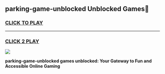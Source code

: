 
## parking-game-unblocked Unblocked Games👋
<h3>
<a href="https://news.freeplayer.one?title=parking-game-unblocked&ref=16F">CLICK TO PLAY</a></h3>
<hr>

<h3>
<a href="https://news.freeplayer.one?title=parking-game-unblocked&ref=16F">CLICK 2 PLAY</a>
  
</h3>

<a href="https://news.freeplayer.one?title=parking-game-unblocked&ref=16F/"><img src="https://clearcache.store/games.png"></a>


**parking-game-unblocked games unblocked: Your Gateway to Fun and Accessible Online Gaming**
